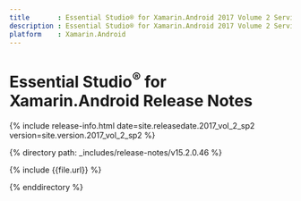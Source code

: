 ```yaml
---
title       : Essential Studio® for Xamarin.Android 2017 Volume 2 Service Pack 2 Release Notes
description : Essential Studio® for Xamarin.Android 2017 Volume 2 Service Pack 2 Release Notes
platform    : Xamarin.Android
---
```


# Essential Studio<sup>®</sup> for Xamarin.Android Release Notes

{% include release-info.html date=site.releasedate.2017_vol_2_sp2 version=site.version.2017_vol_2_sp2 %} 

{% directory path: _includes/release-notes/v15.2.0.46 %}

{% include {{file.url}} %}

{% enddirectory %}